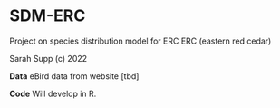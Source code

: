 # SDM-ERC
Project on species distribution model for ERC
ERC (eastern red cedar)


Sarah Supp
(c) 2022

**Data**
eBird data from website [tbd]

**Code**
Will develop in R.